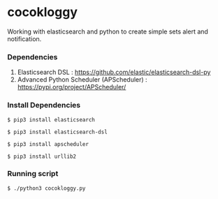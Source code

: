 # cocokloggy
Working with elasticsearch and python to create simple sets alert and notification.

### Dependencies 
1. Elasticsearch DSL :  https://github.com/elastic/elasticsearch-dsl-py
2. Advanced Python Scheduler (APScheduler) : https://pypi.org/project/APScheduler/

### Install Dependencies
`$ pip3 install elasticsearch`

`$ pip3 install elasticsearch-dsl`

`$ pip3 install apscheduler`

`$ pip3 install urllib2`

### Running script
`$ ./python3 cocokloggy.py`
